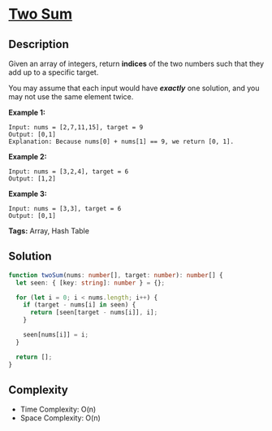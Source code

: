 # [Two Sum](https://leetcode.com/problems/two-sum/)

## Description

Given an array of integers, return **indices** of the two numbers such that they add up to a specific target.

You may assume that each input would have **_exactly_** one solution, and you may not use the same element twice.

**Example 1:**

```
Input: nums = [2,7,11,15], target = 9
Output: [0,1]
Explanation: Because nums[0] + nums[1] == 9, we return [0, 1].
```

**Example 2:**

```
Input: nums = [3,2,4], target = 6
Output: [1,2]
```

**Example 3:**

```
Input: nums = [3,3], target = 6
Output: [0,1]
```

**Tags:** Array, Hash Table

## Solution

```typescript
function twoSum(nums: number[], target: number): number[] {
  let seen: { [key: string]: number } = {};

  for (let i = 0; i < nums.length; i++) {
    if (target - nums[i] in seen) {
      return [seen[target - nums[i]], i];
    }

    seen[nums[i]] = i;
  }

  return [];
}
```

## Complexity

- Time Complexity: O(n)
- Space Complexity: O(n)
